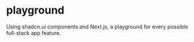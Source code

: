 # playground
Using shadcn.ui components and Next.js, a playground for every possible full-stack app feature. 
